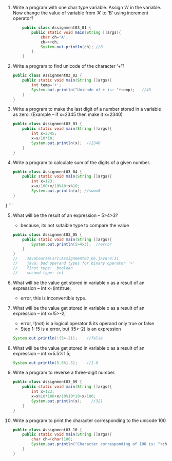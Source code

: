 1.  Write a program with one char type variable. Assign ‘A’ in the variable. Now change the value of variable from ‘A’ to ‘B’ using increment operator?
    ```Java
        public class Assignment03_01 {
            public static void main(String []args){
                char ch='A';
                ch=++ch;
                System.out.println(ch); //B
            }
        }
    ```

2.  Write a program to find unicode of the character ‘+’?
    ```Java
    public class Assignment03_02 {
        public static void main(String []args){
            int temp='+';
            System.out.println("Unicode of + is: "+temp);   //43
        }
    }
    ```

3.  Write a program to make the last digit of a number stored in a variable as zero. (Example – if x=2345 then make it x=2340)
    ```Java
    public class Assignment03_03 {
        public static void main(String []args){
            int x=2345;
            x=x/10*10;
            System.out.println(x);  //2340
        }
    }
    ```

4.  Write a program to calculate sum of the digits of a given number.
    ```Java
    public class Assignment03_04 {
        public static void main(String []args){
            int x=123;
            x=x/100+x/10%10+x%10;
            System.out.println(x); //sum=6
    }
}    ```

5. What will be the result of an expression – 5>4>3?
    - because, its not sutaible type to compare the value
    ```Java
    public class Assignment03_05 {
        public static void main(String []args){
            System.out.println(5>4>3);  //error
        }
    }
    //    JavaCourse\src\Assignment03_05.java:4:31
    //    java: bad operand types for binary operator '>'
    //    first type:  boolean
    //    second type: int
    ```

6.  What will be the value get stored in variable x as a result of an expression – int x=(int)true;
    - error, this is inconvertible type.

7.  What will be the value get stored in variable x as a result of an expression – int x=!5>-2;
    - error, !(not) is a logical operator & its operand only true or false
    - Step 1: !5 is a error, but !(5>-2) is an expression
    ```Java
    System.out.println(!(5>-2));    //false
    ```

8.  What will be the value get stored in variable x as a result of an expression – int x=5.5%1.5;
    ```Java
    System.out.println(5.5%1.5);    //1.0
    ```

9.  Write a program to reverse a three-digit number.
    ```Java
    public class Assignment03_09 {
        public static void main(String []args){
            int x=123;
            x=x%10*100+x/10%10*10+x/100;
            System.out.println(x);    //321
        }
    }
    ```

10. Write a program to print the character corresponding to the unicode 100
    ```Java
    public class Assignment03_10 {
        public static void main(String []args){
            char ch=(char)100;
            System.out.println("Character corresponding of 100 is: "+ch);   //d
        }
    }
    ```